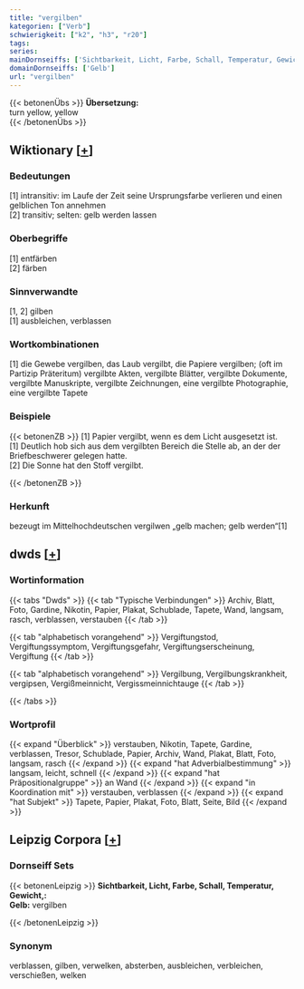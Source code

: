 ```yaml
---
title: "vergilben"
kategorien: ["Verb"]
schwierigkeit: ["k2", "h3", "r20"]
tags:
series:
mainDornseiffs: ['Sichtbarkeit, Licht, Farbe, Schall, Temperatur, Gewicht,']
domainDornseiffs: ['Gelb']
url: "vergilben"
---
```


{{< betonenÜbs >}}
**Übersetzung:**  
turn  yellow, yellow  
{{< /betonenÜbs >}}

## Wiktionary [[+](https://de.wiktionary.org/wiki/vergilben)]

### Bedeutungen
[1] intransitiv: im Laufe der Zeit seine Ursprungsfarbe verlieren und einen gelblichen Ton annehmen  
[2] transitiv; selten: gelb werden lassen  

### Oberbegriffe
[1] entfärben  
[2] färben  

### Sinnverwandte
[1, 2] gilben  
[1] ausbleichen, verblassen  

### Wortkombinationen
[1] die Gewebe vergilben, das Laub vergilbt, die Papiere vergilben; (oft im Partizip Präteritum) vergilbte Akten, vergilbte Blätter, vergilbte Dokumente, vergilbte Manuskripte, vergilbte Zeichnungen, eine vergilbte Photographie, eine vergilbte Tapete  

### Beispiele
{{< betonenZB >}}
[1] Papier vergilbt, wenn es dem Licht ausgesetzt ist.  
[1] Deutlich hob sich aus dem vergilbten Bereich die Stelle ab, an der der Briefbeschwerer gelegen hatte.  
[2] Die Sonne hat den Stoff vergilbt.  

{{< /betonenZB >}}
### Herkunft
bezeugt im Mittelhochdeutschen vergilwen „gelb machen; gelb werden“[1]  



## dwds [[+](https://www.dwds.de/wb/vergilben)]

### Wortinformation
{{< tabs "Dwds" >}}
{{< tab "Typische Verbindungen" >}}
Archiv, Blatt, Foto, Gardine, Nikotin, Papier, Plakat, Schublade, Tapete, Wand, langsam, rasch, verblassen, verstauben
{{< /tab >}}

{{< tab "alphabetisch vorangehend" >}}
Vergiftungstod, Vergiftungssymptom, Vergiftungsgefahr, Vergiftungserscheinung, Vergiftung
{{< /tab >}}

{{< tab "alphabetisch vorangehend" >}}
Vergilbung, Vergilbungskrankheit, vergipsen, Vergißmeinnicht, Vergissmeinnichtauge
{{< /tab >}}

{{< /tabs >}}

### Wortprofil
{{< expand "Überblick" >}} verstauben, Nikotin, Tapete, Gardine, verblassen, Tresor, Schublade, Papier, Archiv, Wand, Plakat, Blatt, Foto, langsam, rasch {{< /expand >}}
{{< expand "hat Adverbialbestimmung" >}} langsam, leicht, schnell {{< /expand >}}
{{< expand "hat Präpositionalgruppe" >}} an Wand {{< /expand >}}
{{< expand "in Koordination mit" >}} verstauben, verblassen {{< /expand >}}
{{< expand "hat Subjekt" >}} Tapete, Papier, Plakat, Foto, Blatt, Seite, Bild {{< /expand >}}

## Leipzig Corpora [[+](https://corpora.uni-leipzig.de/en/res?word=vergilben&corpusId=deu_newscrawl-public_2018)]

### Dornseiff Sets
{{< betonenLeipzig >}}
**Sichtbarkeit, Licht, Farbe, Schall, Temperatur, Gewicht,:**  
**Gelb:** vergilben  

{{< /betonenLeipzig >}}

### Synonym
verblassen, gilben, verwelken, absterben, ausbleichen, verbleichen, verschießen, welken

